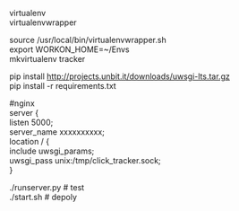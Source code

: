 
virtualenv  
virtualenvwrapper  

source /usr/local/bin/virtualenvwrapper.sh  
export WORKON_HOME=~/Envs  
mkvirtualenv tracker

  
pip install http://projects.unbit.it/downloads/uwsgi-lts.tar.gz  
pip install -r requirements.txt  
  

#nginx  
server {  
    listen 5000;  
    server_name xxxxxxxxxx;  
    location / {  
        include uwsgi_params;  
        uwsgi_pass unix:/tmp/click_tracker.sock;  
}  
  
./runserver.py  # test  
./start.sh      # depoly  
